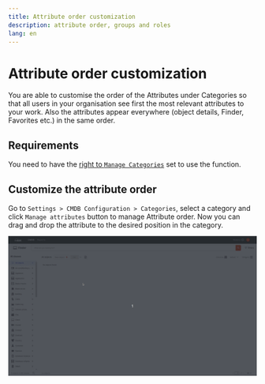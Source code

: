 ```yaml
---
title: Attribute order customization
description: attribute order, groups and roles
lang: en
---
```


# Attribute order customization

You are able to customise the order of the Attributes under Categories so that all users in your organisation see first the most relevant attributes to your work. Also the attributes appear everywhere (object details, Finder, Favorites etc.) in the same order.

## Requirements

You need to have the [right to `Manage Categories`](rights-and-permissions.md) set to use the function.

## Customize the attribute order

Go to `Settings > CMDB Configuration > Categories`, select a category and click `Manage attributes` button to manage Attribute order.
Now you can drag and drop the attribute to the desired position in the category.

[![Customize attribute order](../img/screenshots/admin/om-5-customize-attribute-order.gif)](../img/screenshots/admin/om-5-customize-attribute-order.gif)
